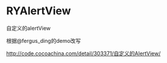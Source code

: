# RYAlertView

自定义的alertView

根据@fergus_ding的demo改写

http://code.cocoachina.com/detail/303371/自定义的AlertView/

